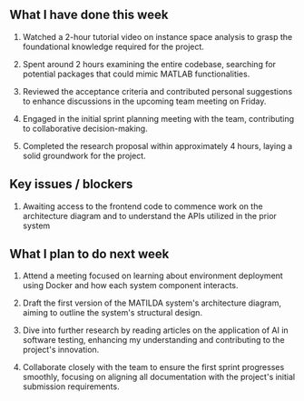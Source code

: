 ## What I have done this week

1. Watched a 2-hour tutorial video on instance space analysis to grasp the foundational knowledge required for the project.

2. Spent around 2 hours examining the entire codebase, searching for potential packages that could mimic MATLAB functionalities.

3. Reviewed the acceptance criteria and contributed personal suggestions to enhance discussions in the upcoming team meeting on Friday.

4. Engaged in the initial sprint planning meeting with the team, contributing to collaborative decision-making.

5. Completed the research proposal within approximately 4 hours, laying a solid groundwork for the project.

## Key issues / blockers
1. Awaiting access to the frontend code to commence work on the architecture diagram and to understand the APIs utilized in the prior system

## What I plan to do next week
1. Attend a meeting focused on learning about environment deployment using Docker and how each system component interacts.

2. Draft the first version of the MATILDA system's architecture diagram, aiming to outline the system's structural design.

3. Dive into further research by reading articles on the application of AI in software testing, enhancing my understanding and contributing to the project's innovation.

4. Collaborate closely with the team to ensure the first sprint progresses smoothly, focusing on aligning all documentation with the project's initial submission requirements.

